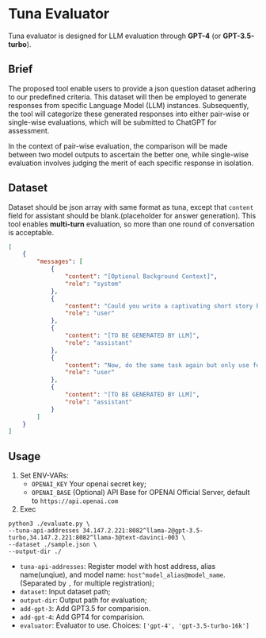 # Tuna Evaluator
Tuna evaluator is designed for LLM evaluation through **GPT-4** (or **GPT-3.5-turbo**).

## Brief
The proposed tool enable users to provide a json question dataset adhering to our predefined criteria. This dataset will then be employed to generate responses from specific Language Model (LLM) instances. Subsequently, the tool will categorize these generated responses into either pair-wise or single-wise evaluations, which will be submitted to ChatGPT for assessment.

In the context of pair-wise evaluation, the comparison will be made between two model outputs to ascertain the better one, while single-wise evaluation involves judging the merit of each specific response in isolation.

## Dataset
Dataset should be json array with same format as tuna, except that `content` field for assistant should be blank.(placeholder for answer generation). This tool enables **multi-turn** evaluation, so more than one round of conversation is acceptable.
```json
[
    {
        "messages": [
            {
                "content": "[Optional Background Context]",
                "role": "system"
            },
            {
                "content": "Could you write a captivating short story beginning with the sentence: The old abandoned house at the end of the street held a secret that no one had ever discovered.",
                "role": "user"
            },
            {
                "content": "[TO BE GENERATED BY LLM]",
                "role": "assistant"
            },
            {
                "content": "Now, do the same task again but only use four-word sentences.",
                "role": "user"
            },
            {
                "content": "[TO BE GENERATED BY LLM]",
                "role": "assistant"
            }
        ]
    }
]
```

## Usage
1. Set ENV-VARs:
    - `OPENAI_KEY` Your openai secret key;
    - `OPENAI_BASE` (Optional) API Base for OPENAI Official Server, default to `https://api.openai.com`
2. Exec 
```
python3 ./evaluate.py \
--tuna-api-addresses 34.147.2.221:8082^llama-2@gpt-3.5-turbo,34.147.2.221:8082^llama-3@text-davinci-003 \
--dataset ./sample.json \
--output-dir ./
```

- `tuna-api-addresses`: Register model with host address, alias name(unqiue), and model name: `host^model_alias@model_name`.(Separated by `,` for multiple registration);
- `dataset`: Input dataset path;
- `output-dir`: Output path for evaluation;
- `add-gpt-3`: Add GPT3.5 for comparision.
- `add-gpt-4`: Add GPT4 for comparision.
- `evaluator`: Evaluator to use. Choices: `['gpt-4', 'gpt-3.5-turbo-16k']`